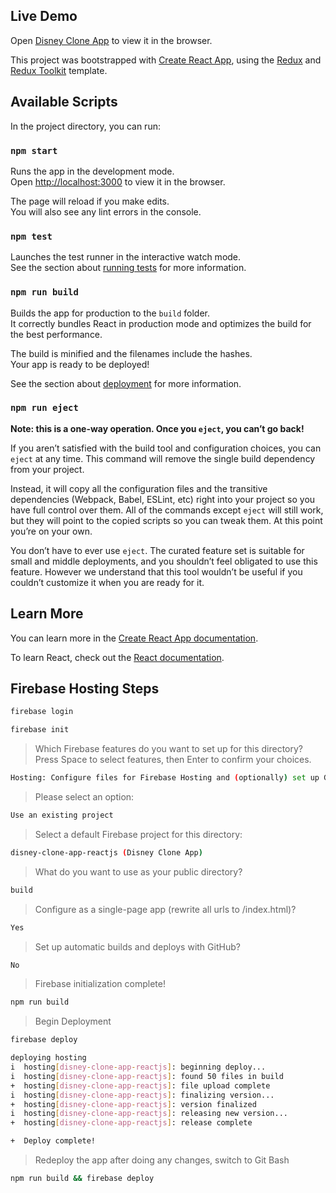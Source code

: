 ## Live Demo

Open [Disney Clone App](https://disney-clone-app-reactjs.firebaseapp.com/) to view it in the browser.

This project was bootstrapped with [Create React App](https://github.com/facebook/create-react-app), using the [Redux](https://redux.js.org/) and [Redux Toolkit](https://redux-toolkit.js.org/) template.

## Available Scripts

In the project directory, you can run:

### `npm start`

Runs the app in the development mode.<br />
Open [http://localhost:3000](http://localhost:3000) to view it in the browser.

The page will reload if you make edits.<br />
You will also see any lint errors in the console.

### `npm test`

Launches the test runner in the interactive watch mode.<br />
See the section about [running tests](https://facebook.github.io/create-react-app/docs/running-tests) for more information.

### `npm run build`

Builds the app for production to the `build` folder.<br />
It correctly bundles React in production mode and optimizes the build for the best performance.

The build is minified and the filenames include the hashes.<br />
Your app is ready to be deployed!

See the section about [deployment](https://facebook.github.io/create-react-app/docs/deployment) for more information.

### `npm run eject`

**Note: this is a one-way operation. Once you `eject`, you can’t go back!**

If you aren’t satisfied with the build tool and configuration choices, you can `eject` at any time. This command will remove the single build dependency from your project.

Instead, it will copy all the configuration files and the transitive dependencies (Webpack, Babel, ESLint, etc) right into your project so you have full control over them. All of the commands except `eject` will still work, but they will point to the copied scripts so you can tweak them. At this point you’re on your own.

You don’t have to ever use `eject`. The curated feature set is suitable for small and middle deployments, and you shouldn’t feel obligated to use this feature. However we understand that this tool wouldn’t be useful if you couldn’t customize it when you are ready for it.

## Learn More

You can learn more in the [Create React App documentation](https://facebook.github.io/create-react-app/docs/getting-started).

To learn React, check out the [React documentation](https://reactjs.org/).

## Firebase Hosting Steps

```sh
firebase login

firebase init
```

> Which Firebase features do you want to set up for this directory? Press Space to select features, then Enter to confirm your choices.

```sh
Hosting: Configure files for Firebase Hosting and (optionally) set up GitHub Action deploys
```

> Please select an option:

```sh
Use an existing project
```

> Select a default Firebase project for this directory:

```sh
disney-clone-app-reactjs (Disney Clone App)
```

> What do you want to use as your public directory?

```sh
build
```

> Configure as a single-page app (rewrite all urls to /index.html)?

```sh
Yes
```

> Set up automatic builds and deploys with GitHub?

```sh
No
```

> Firebase initialization complete!

```sh
npm run build
```

> Begin Deployment

```sh
firebase deploy
```

```sh
deploying hosting
i  hosting[disney-clone-app-reactjs]: beginning deploy...
i  hosting[disney-clone-app-reactjs]: found 50 files in build
+  hosting[disney-clone-app-reactjs]: file upload complete
i  hosting[disney-clone-app-reactjs]: finalizing version...
+  hosting[disney-clone-app-reactjs]: version finalized
i  hosting[disney-clone-app-reactjs]: releasing new version...
+  hosting[disney-clone-app-reactjs]: release complete

+  Deploy complete!
```

> Redeploy the app after doing any changes, switch to Git Bash

```sh
npm run build && firebase deploy
```

